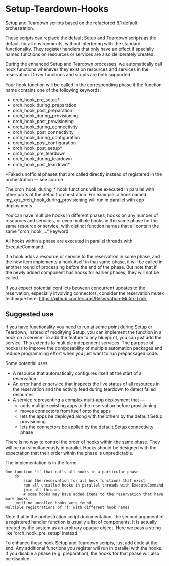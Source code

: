 # Setup-Teardown-Hooks

Setup and Teardown scripts based on the refactored 8.1 default orchestration.

These scripts can replace the default Setup and Teardown scripts as the default for all environments, 
without interfering with the standard functionality. They register handlers that only have an effect if 
specially named functions on resources or services are also deliberately created.

During the enhanced Setup and Teardown processes, we automatically call hook functions whenever they 
exist on resources and services in the reservation. Driver functions and scripts are both supported. 

Your hook function will be called in the corresponding phase if the function name contains one of the 
following keywords:

- orch_hook_pre_setup*
- orch_hook_during_preparation
- orch_hook_post_preparation
- orch_hook_during_provisioning
- orch_hook_post_provisioning
- orch_hook_during_connectivity
- orch_hook_post_connectivity
- orch_hook_during_configuration
- orch_hook_post_configuration
- orch_hook_post_setup*
- orch_hook_pre_teardown
- orch_hook_during_teardown
- orch_hook_post_teardown*

*Faked unofficial phases that are called directly instead of registered in the orchestration 
&mdash; see source

The orch_hook_during_* hook functions will be executed in parallel with other parts of the default orchestration. 
For example, a hook named my_xyz_orch_hook_during_provisioning will run in parallel with app deployments. 


You can have multiple hooks in different phases, hooks on any number of resources and services, 
or even multiple hooks in the same phase for the same resource or service, with distinct function names that all contain the same "orch_hook_..." keyword.

        
All hooks within a phase are executed in parallel threads with ExecuteCommand.

If a hook adds a resource or service to the reservation in some phase, and the new item implements a hook itself in
that same phase, it will be called in another round of processing before the end of the phase. But note that if the 
newly added component has hooks for earlier phases, they will not be called.

If you expect potential conflicts between concurrent updates to the reservation, especially involving connectors,
consider the reservation mutex technique here: https://github.com/ericrqs/Reservation-Mutex-Lock

## Suggested use
If you have functionality you need to run at some point during Setup or Teardown, instead of modifying Setup, 
you can implement the function in a hook on a service. To add the feature to any blueprint, you can just 
add the service. This extends to multiple independent services. The purpose of hooks is to improve the 
composability of multiple automation packages and reduce programming effort when you just want to run prepackaged
code.

Some potential uses:

- A resource that automatically configures itself at the start of a reservation
- An error handler service that inspects the live status of all resources in the reservation and the activity feed
during teardown to detect failed resources
- A service representing a complex multi-app deployment that &mdash;
    - adds multiple existing apps to the reservation before provisioning
    - moves connectors from itself onto the apps
    - lets the apps be deployed along with the others by the default Setup provisioning 
    - lets the connectors be applied by the default Setup connectivity phase


There is no way to control the order of hooks within the same phase. They will be run simultaneously in parallel.
Hooks should be designed with the expectation that their order within the phase is unpredictable.


The implementation is in the form:

    One function 'f' that calls all hooks in a particular phase
        do
            scan the reservation for all hook functions that exist
            run all uncalled hooks in parallel threads with ExecuteCommand
            join all threads
            # some hooks may have added items to the reservation that have more hooks
        until no uncalled hooks were found
    Multiple registrations of 'f' with different hook names

Note that in the orchestration script documentation, the second argument of a registered handler function is
usually a list of components. It is actually treated by the system as an arbitrary opaque object. 
Here we pass a string like 'orch_hook_pre_setup' instead.



To enhance these hook Setup and Teardown scripts, just add code at the end. Any additional functions you register
will run in parallel with the hooks. If you disable a phase (e.g. preparation), the hooks for that phase will
also be disabled. 
